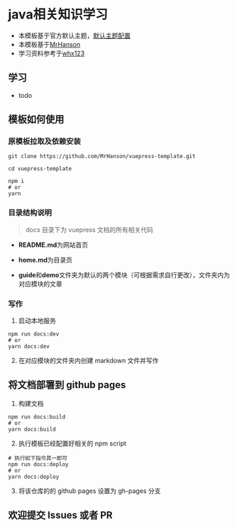 # java相关知识学习

- 本模板基于官方默认主题，[默认主题配置](https://vuepress.vuejs.org/zh/theme/default-theme-config.html)
- 本模板基于[MrHanson](https://github.com/MrHanson/vuepress-template.git)
- 学习资料参考于[whx123](https://github.com/whx123/JavaHome.git)

## 学习
- todo

## 模板如何使用

### 原模板拉取及依赖安装

```shell
git clone https://github.com/MrHanson/vuepress-template.git

cd vuepress-template

npm i
# or
yarn
```

### 目录结构说明

> docs 目录下为 vuepress 文档的所有相关代码

- **README.md**为网站首页

- **home.md**为目录页

- **guide**和**demo**文件夹为默认的两个模块（可根据需求自行更改），文件夹内为对应模块的文章

### 写作

1. 启动本地服务

```shell
npm run docs:dev
# or
yarn docs:dev
```

2. 在对应模块的文件夹内创建 markdown 文件并写作

## 将文档部署到 github pages

1. 构建文档

```shell
npm run docs:build
# or
yarn docs:build
```

2. 执行模板已经配置好相关的 npm script

```shell
# 执行如下指令其一即可
npm run docs:deploy
# or
yarn docs:deploy
```

3. 将该仓库的的 github pages 设置为 gh-pages 分支

## 欢迎提交 Issues 或者 PR
